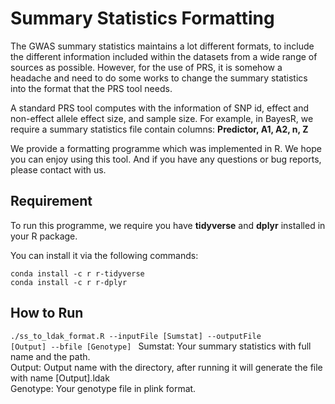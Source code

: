 # Summary Statistics Formatting

The GWAS summary statistics maintains a lot different formats, to include the different information included within the datasets from a wide range of sources as possible. However, for the use of PRS, it is somehow a headache and need to do some works to change the summary statistics into the format that the PRS tool needs.   

A standard PRS tool computes with the information of SNP id, effect and non-effect allele effect size, and sample size. For example, in BayesR, we require a summary statistics file contain columns: **Predictor, A1, A2, n, Z**    

We provide a formatting programme which was implemented in R. We hope you can enjoy using this tool. And if you have any questions or bug reports, please contact with us.   

## Requirement

To run this programme, we require you have **tidyverse** and **dplyr** installed in your R package.

You can install it via the following commands:   

<code>conda install -c r r-tidyverse</code>  
<code>conda install -c r r-dplyr</code>

## How to Run

<code>./ss_to_ldak_format.R --inputFile [Sumstat]  --outputFile [Output]  --bfile [Genotype] </code> 
Sumstat: Your summary statistics with full name and the path.   
Output: Output name with the directory, after running it will generate the file with name [Output].ldak   
Genotype: Your genotype file in plink format.   